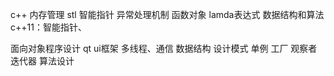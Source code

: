 c++ 内存管理
stl
智能指针  异常处理机制  函数对象 lamda表达式
数据结构和算法
c++11：智能指针、

面向对象程序设计
qt
ui框架
多线程、通信
数据结构
设计模式  单例 工厂 观察者 迭代器
算法设计
